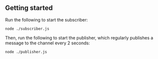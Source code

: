 ## Getting started

Run the following to start the subscriber:

```
node ./subscriber.js
```

Then, run the following to start the publisher, which regularly publishes a message to the channel every 2 seconds:

```
node ./publisher.js
```
